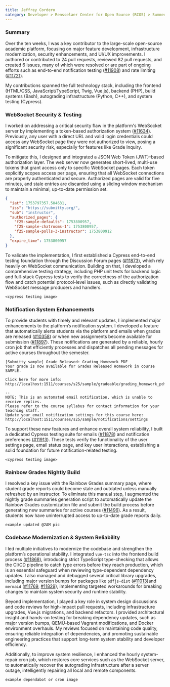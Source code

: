 ```yaml
---
title: Jeffrey Cordero
category: Developer > Rensselaer Center for Open Source (RCOS) > Summer 2025
---
```


### Summary

Over the ten weeks, I was a key contributor to the large-scale open-source academic platform, focusing on major feature development, infrastructure modernization, security enhancements, and UI/UX improvements. I authored or contributed to 24 pull requests, reviewed 82 pull requests, and created 6 issues, many of which were resolved or are part of ongoing efforts such as end-to-end notification testing ([#11908](https://github.com/Submitty/Submitty/issues/11908)) and rate limiting ([#11721](https://github.com/Submitty/Submitty/issues/11721)).

My contributions spanned the full technology stack, including the frontend (HTML/CSS, JavaScript/TypeScript, Twig, Vue.js), backend (PHP), build systems (Bash), autograding infrastructure (Python, C++), and system testing (Cypress).

### WebSocket Security & Testing

I worked on addressing a critical security flaw in the platform's WebSocket server by implementing a token-based authorization system ([#11634](https://github.com/Submitty/Submitty/pull/11634)). Previously, any user with a direct URL and valid login credentials could access any WebSocket page they were not authorized to view, posing a significant security risk, especially for features like Grade Inquiry.

To mitigate this, I designed and integrated a JSON Web Token (JWT)–based authorization layer. The web server now generates short-lived, multi-use tokens that grant access only to specific WebSocket pages. Each token explicitly scopes access per page, ensuring that all WebSocket connections are properly authenticated and secure. Authorized pages are valid for five minutes, and stale entries are discarded using a sliding window mechanism to maintain a minimal, up-to-date permission set.

```json
{
  "iat": 1753797357.504631,
  "iss": "https://submitty.org/",
  "sub": "instructor",
  "authorized_pages": {
    "f25-sample-defaults": 1753800957,
    "f25-sample-chatrooms-1": 1753800957,
    "f25-sample-polls-3-instructor": 1753800912
  },
  "expire_time": 1753800957
}
```

To validate the implementation, I first established a Cypress end-to-end testing foundation through the Discussion Forum pages ([#11873](https://github.com/Submitty/Submitty/pull/11873)), which rely heavily on WebSocket communication. Building on that, I developed a comprehensive testing strategy, including PHP unit tests for backend logic and full-stack Cypress tests to verify the correctness of the authorization flow and catch potential protocol-level issues, such as directly validating WebSocket message producers and handlers.

```
<cypress testing image>
```


### Notification System Enhancements

To provide students with timely and relevant updates, I implemented major enhancements to the platform’s notification system. I developed a feature that automatically alerts students via the platform and emails when grades are released ([#10358](https://github.com/Submitty/Submitty/pull/10358)) or when new assignments become available for submission ([#11897](https://github.com/Submitty/Submitty/pull/11897)). These notifications are generated by a reliable, hourly cron job that efficiently processes and dispatches all pending messages for active courses throughout the semester.

```
[Submitty sample] Grade Released: Grading Homework PDF
Your grade is now available for Grades Released Homework in course
SAMPLE.

Click here for more info: http://localhost:1511/courses/s25/sample/gradeable/grading_homework_pdf

--
NOTE: This is an automated email notification, which is unable to receive replies.
Please refer to the course syllabus for contact information for your teaching staff.
Update your email notification settings for this course here: http://localhost:1511/courses/s25/sample/notifications/settings
```

To support these new features and enhance overall system reliability, I built a dedicated Cypress testing suite for emails  ([#11878](https://github.com/Submitty/Submitty/pull/11878)) and notification preferences ([#11913](https://github.com/Submitty/Submitty/pull/11913)). These tests verify the functionality of the user settings page, email status page, and key user interactions, establishing a solid foundation for future notification-related testing.

```
<cypress testing image>
```

### Rainbow Grades Nightly Build

I resolved a key issue with the Rainbow Grades summary page, where student grade reports could become stale and outdated unless manually refreshed by an instructor. To eliminate this manual step, I augmented the nightly grade summaries generation script to automatically update the Rainbow Grades customization file and submit the build process before generating new summaries for active courses ([#11496](https://github.com/Submitty/Submitty/pull/11496)). As a result, students now have uninterrupted access to up-to-date grade reports daily.


```
example updated @2AM pic
```

### Codebase Modernization & System Reliability

I led multiple initiatives to modernize the codebase and strengthen the platform’s operational stability. I integrated `vue-tsc` into the frontend build process ([#11868](https://github.com/Submitty/Submitty/pull/11868)), introducing strict TypeScript type-checking that allows the CI/CD pipeline to catch type errors before they reach production, which is an essential safeguard when reviewing type-dependent dependency updates. I also managed and debugged several critical library upgrades, including major version bumps for packages like `pdfjs-dist` ([#11013](https://github.com/Submitty/Submitty/pull/11013))and `mermaid` ([#11769](https://github.com/Submitty/Submitty/pull/11769), [#11829](https://github.com/Submitty/Submitty/pull/11829)), implementing targeted workarounds for breaking changes to maintain system security and runtime stability.

Beyond implementation, I played a key role in system design discussions and code reviews for high-impact pull requests, including infrastructure upgrades, Vue.js migrations, and backend refactors. I provided architectural insight and hands-on testing for breaking dependency updates, such as major version bumps, QEMU-based Vagrant modifications, and Docker environment overhauls. My reviews focused on maintaining code quality, ensuring reliable integration of dependencies, and promoting sustainable engineering practices that support long-term system stability and developer efficiency.

Additionally, to improve system resilience, I enhanced the hourly system-repair cron job, which restores core services such as the WebSocket server, to automatically recover the autograding infrastructure after a server outage, intelligently repairing all local and remote components.

```
example dependabot or cron image
```
